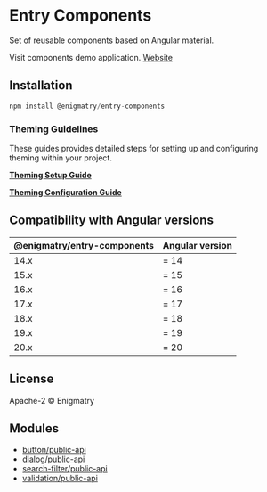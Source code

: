 # Entry Components

Set of reusable components based on Angular material.

Visit components demo application. [Website](https://entry-demo.enigmatry.com/)

## Installation

```ts
npm install @enigmatry/entry-components
```

### Theming Guidelines

These guides provides detailed steps for setting up and configuring theming within your project.

[**Theming Setup Guide**](https://github.com/enigmatry/entry-angular-building-blocks/blob/master/libs/entry-components/theming-setup.md)

[**Theming Configuration Guide**](https://github.com/enigmatry/entry-angular-building-blocks/blob/master/libs/entry-components/theming-configuration.md)

## Compatibility with Angular versions

| @enigmatry/entry-components | Angular version
|-|-|
|14.x| = 14
|15.x| = 15
|16.x| = 16
|17.x| = 17
|18.x| = 18
|19.x| = 19
|20.x| = 20

## License

Apache-2 © Enigmatry

## Modules

- [button/public-api](button/public-api.md)
- [dialog/public-api](dialog/public-api.md)
- [search-filter/public-api](search-filter/public-api.md)
- [validation/public-api](validation/public-api.md)
